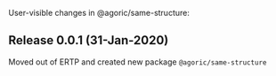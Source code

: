User-visible changes in @agoric/same-structure:

## Release 0.0.1 (31-Jan-2020)

Moved out of ERTP and created new package `@agoric/same-structure`

